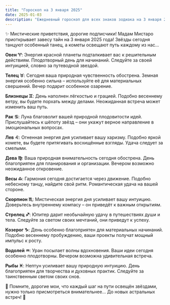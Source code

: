 ```yaml
---
title: "Гороскоп на 3 января 2025"
date: 2025-01-03
description: "Ежедневный гороскоп для всех знаков зодиака на 3 января 2025 года от Мадам Мистаро"
---
```


✨ Мистические приветствия, дорогие подписчики! Мадам Мистаро приоткрывает завесу тайн на 3 января 2025 года! Звёзды сегодня танцуют особенный танец, а кометы освещают путь каждому из нас... 

<b>Овен ♈️</b>: Энергия красной планеты подталкивает вас к решительным действиям. Плодотворный день для начинаний. Следуйте за своей интуицией, словно за путеводной звездой.

<b>Телец ♉️</b>: Сегодня ваша природная чувственность обострена. Земная энергия особенно сильна – используйте её для материальных свершений. Вечер подарит особенное озарение.

<b>Близнецы ♊️</b>: День наполнен лёгкостью и грацией. Подобно весеннему ветру, вы будете порхать между делами. Неожиданная встреча может изменить ваш путь.

<b>Рак ♋️</b>: Луна благоволит вашей природной плодовитости идей. Прислушайтесь к шёпоту звёзд – они укажут верное направление в эмоциональных вопросах.

<b>Лев ♌️</b>: Огненная энергия дня усиливает вашу харизму. Подобно яркой комете, вы будете притягивать восхищённые взгляды. Удача следует за смелыми.

<b>Дева ♍️</b>: Ваша природная внимательность сегодня обострена. День благоприятен для планирования и организации. Вечером возможно неожиданное откровение.

<b>Весы ♎️</b>: Гармония сегодня достигается через движение. Подобно небесному танцу, найдите свой ритм. Романтическая удача на вашей стороне.

<b>Скорпион ♏️</b>: Мистическая энергия дня усиливает вашу интуицию. Доверьтесь внутреннему компасу – он приведёт к важным открытиям.

<b>Стрелец ♐️</b>: Юпитер дарит необычайную удачу в путешествиях души и тела. Следуйте за светом своих мечтаний, они приведут к успеху.

<b>Козерог ♑️</b>: День особенно благоприятен для материальных начинаний. Подобно весеннему пробуждению, ваши проекты получат мощный импульс к росту.

<b>Водолей ♒️</b>: Уран посылает волны вдохновения. Ваши идеи сегодня особенно плодотворны. Вечером возможна удивительная встреча.

<b>Рыбы ♓️</b>: Нептун усиливает вашу природную интуицию. День благоприятен для творчества и духовных практик. Следуйте за таинственным светом своих снов.

🌟 Помните, дорогие мои, что каждый шаг на пути освещён звёздами, нужно только присмотреться внимательнее... До новых астральных встреч! 🌟